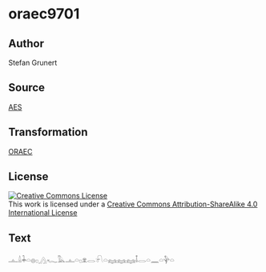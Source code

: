 # oraec9701

## Author

Stefan Grunert

## Source

[AES](https://github.com/simondschweitzer/aes)

## Transformation

[ORAEC](https://oraec.github.io/)

## License

<a rel="license" href="http://creativecommons.org/licenses/by-sa/4.0/"><img alt="Creative Commons License" style="border-width:0" src="https://i.creativecommons.org/l/by-sa/4.0/88x31.png" /></a><br />This work is licensed under a <a rel="license" href="http://creativecommons.org/licenses/by-sa/4.0/">Creative Commons Attribution-ShareAlike 4.0 International License</a>

## Text

𓊵𓏙𓇓𓏏𓐍𓊪𓂻𓆑𓅓𓊵𓏏𓊪𓁷𓂋𓍯𓏏𓈐𓈐𓈐𓄤𓂋𓏏𓈖𓏏𓊿𓏏<br>
